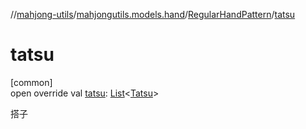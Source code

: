 //[mahjong-utils](../../../index.md)/[mahjongutils.models.hand](../index.md)/[RegularHandPattern](index.md)/[tatsu](tatsu.md)

# tatsu

[common]\
open override val [tatsu](tatsu.md): [List](https://kotlinlang.org/api/latest/jvm/stdlib/kotlin.collections/-list/index.html)&lt;[Tatsu](../../mahjongutils.models/-tatsu/index.md)&gt;

搭子
